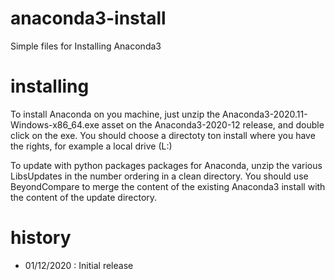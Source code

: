 # anaconda3-install
Simple files for Installing Anaconda3

# installing
To install Anaconda on you machine, just unzip the Anaconda3-2020.11-Windows-x86_64.exe asset on the Anaconda3-2020-12 release, and double click on the exe. You should choose a directoty ton install where you have the rights, for example a local drive (L:)

To update with python packages packages for Anaconda, unzip the various LibsUpdates in the number ordering in a clean directory. You should use BeyondCompare to merge the content of the existing Anaconda3 install with the content of the update directory.

# history
 - 01/12/2020 : Initial release
